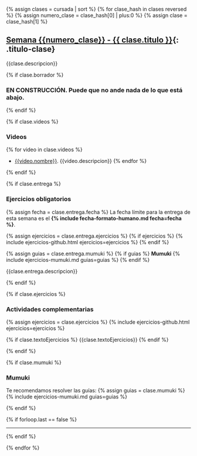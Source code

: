 {% assign clases = cursada | sort %}
{% for clase_hash in clases reversed %}
{% assign numero_clase = clase_hash[0] | plus:0 %}
{% assign clase = clase_hash[1] %}

## [Semana {{numero_clase}} - {{ clase.titulo }}](#clase-{{numero_clase}}){: .titulo-clase}
{{clase.descripcion}}

{% if clase.borrador %}

### EN CONSTRUCCIÓN. Puede que no ande nada de lo que está abajo.

{% endif %}

{% if clase.videos %}

### Videos
{% for video in clase.videos %}
* [{{video.nombre}}]({{video.url}}). {{video.descripcion}}
{% endfor %}

{% endif %}

{% if clase.entrega %}

### Ejercicios obligatorios
{% assign fecha = clase.entrega.fecha %}
La fecha límite para la entrega de esta semana es el <strong>{% include fecha-formato-humano.md fecha=fecha %}</strong>.

{% assign ejercicios = clase.entrega.ejercicios %}
{% if ejercicios %}
{% include ejercicios-github.html ejercicios=ejercicios %}
{% endif %}

{% assign guias = clase.entrega.mumuki %}
{% if guias %}
**Mumuki**
{% include ejercicios-mumuki.md guias=guias %}
{% endif %}

{{clase.entrega.descripcion}}

{% endif %}

{% if clase.ejercicios %}

### Actividades complementarias
{% assign ejercicios = clase.ejercicios %}
{% include ejercicios-github.html ejercicios=ejercicios %}

{% if clase.textoEjercicios %}
{{clase.textoEjercicios}}
{% endif %}

{% endif %}

{% if clase.mumuki %}

### Mumuki

Te recomendamos resolver las guías:
{% assign guias = clase.mumuki %}
{% include ejercicios-mumuki.md guias=guias %}

{% endif %}

{% if forloop.last == false %}
<hr class="titulo-clase">
{% endif %}

{% endfor %}
